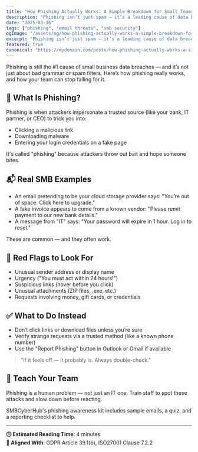 ```yaml
---
title: "How Phishing Actually Works: A Simple Breakdown for Small Teams"
description: "Phishing isn’t just spam — it’s a leading cause of data breaches. Here's a plain-English breakdown for non-technical teams."
date: "2025-03-16"
tags: ["phishing", "email threats", "smb security"]
ogImage: "/assets/og/how-phishing-actually-works-a-simple-breakdown-for-small-teams.png"
excerpt: "Phishing isn’t just spam — it’s a leading cause of data breaches. Here's a plain-English breakdown for non-technical teams."
featured: true
canonical: "https://mydomain.com/posts/how-phishing-actually-works-a-simple-breakdown-for-small-teams"
---
```


Phishing is still the #1 cause of small business data breaches — and it’s not just about bad grammar or spam filters. Here’s how phishing really works, and how your team can stop falling for it.

## 🎣 What Is Phishing?
Phishing is when attackers impersonate a trusted source (like your bank, IT partner, or CEO) to trick you into:

- Clicking a malicious link
- Downloading malware
- Entering your login credentials on a fake page

It's called "phishing" because attackers throw out bait and hope someone bites.

## 📬 Real SMB Examples
- An email pretending to be your cloud storage provider says: "You’re out of space. Click here to upgrade."
- A fake invoice appears to come from a known vendor: "Please remit payment to our new bank details."
- A message from "IT" says: "Your password will expire in 1 hour. Log in to reset."

These are common — and they often work.

## 🚩 Red Flags to Look For
- Unusual sender address or display name
- Urgency ("You must act within 24 hours!")
- Suspicious links (hover before you click)
- Unusual attachments (ZIP files, .exe, etc.)
- Requests involving money, gift cards, or credentials

## ✅ What to Do Instead
- Don’t click links or download files unless you’re sure
- Verify strange requests via a trusted method (like a known phone number)
- Use the "Report Phishing" button in Outlook or Gmail if available

> "If it feels off — it probably is. Always double-check."

## 🧠 Teach Your Team
Phishing is a human problem — not just an IT one. Train staff to spot these attacks and slow down before reacting.

SMBCyberHub's phishing awareness kit includes sample emails, a quiz, and a reporting checklist to help.

---

**🕒 Estimated Reading Time**: 4 minutes  
**🔐 Aligned With**: GDPR Article 39.1(b), ISO27001 Clause 7.2.2

